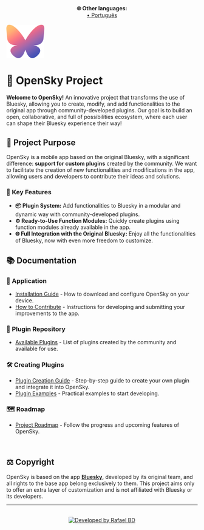 <!-- outros idiomas -->
<div align="center">
    <div style="font-size: 14px; font-weight: bold;">
        🌐 Other languages:
    </div>
    <a href="./langs/README-pt_br.md">• Português</a>
    <!-- <a href="./langs/README-es.md">Español</a> •
    <a href="./langs/README-fr.md">Français</a> •
    <a href="./langs/README-de.md">Deutsch</a> •
    <a href="./langs/README-jp.md">日本語</a> -->
</div>
</br>
<div>
    <img src="./assets/logo.png" alt="OpenSky Logo" width="100px"/>
</div>

# 🌌 OpenSky Project

**Welcome to OpenSky!** An innovative project that transforms the use of Bluesky, allowing you to create, modify, and add functionalities to the original app through community-developed plugins. Our goal is to build an open, collaborative, and full of possibilities ecosystem, where each user can shape their Bluesky experience their way!

## 🎯 Project Purpose

OpenSky is a mobile app based on the original Bluesky, with a significant difference: **support for custom plugins** created by the community. We want to facilitate the creation of new functionalities and modifications in the app, allowing users and developers to contribute their ideas and solutions.

### 🧩 Key Features

- **📦 Plugin System:** Add functionalities to Bluesky in a modular and dynamic way with community-developed plugins.
- **⚙️ Ready-to-Use Function Modules:** Quickly create plugins using function modules already available in the app.
- **🌐 Full Integration with the Original Bluesky:** Enjoy all the functionalities of Bluesky, now with even more freedom to customize.

## 📚 Documentation

### 🚀 Application

- [Installation Guide](#) - How to download and configure OpenSky on your device.
- [How to Contribute](#) - Instructions for developing and submitting your improvements to the app.

### 🧩 Plugin Repository

- [Available Plugins](#) - List of plugins created by the community and available for use.

### 🛠️ Creating Plugins

- [Plugin Creation Guide](#) - Step-by-step guide to create your own plugin and integrate it into OpenSky.
- [Plugin Examples](#) - Practical examples to start developing.

### 🗺️ Roadmap

- [Project Roadmap](#) - Follow the progress and upcoming features of OpenSky.

<!--
</br>

## 🤝 Supporters

 We want to immensely thank our supporters, who help keep OpenSky running and allow us to continue creating a better app for everyone. 💙

<div align="center">
  <img src="link_to_sponsors_image_here" alt="Project Sponsors" width="600px"/>
</div> -->

</br>

## ⚖️ Copyright

OpenSky is based on the app [**Bluesky**](https://github.com/bluesky-social), developed by its original team, and all rights to the base app belong exclusively to them. This project aims only to offer an extra layer of customization and is not affiliated with Bluesky or its developers.

---
</br>

<!-- ### 📬 Contact

- Discord: [OpenSky Community](#)
- Twitter: [@OpenSkyProject](#)
- Email: opensky@project.com

--- -->

<!-- 
</br>

## 🎁 Support the Project
<div align="center">
    <a href="https://www.buymeacoffee.com/openskyproject" target="_blank">
        <img src="https://cdn.buymeacoffee.com/buttons/v2/default-yellow.png" alt="Buy Me A Coffee" width="217px"/>
    </a>
</div> 

--- -->
<div style="text-align: center;">
    <a href="https://www.github.com/rafaelbd" target="_blank">
    <img src="https://img.shields.io/badge/Developed%20by-Rafael%20BD-blue?style=for-the-badge&logo=github" alt="Developed by Rafael BD"/>
    </a>
</div>

